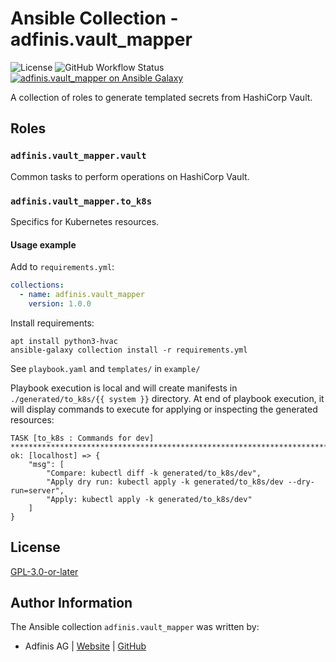 # Ansible Collection - adfinis.vault_mapper

![License](https://img.shields.io/github/license/adfinis/ansible-collection-vault_mapper)
![GitHub Workflow Status](https://img.shields.io/github/actions/workflow/status/adfinis/ansible-collection-vault_mapper/ansible-lint.yml)
[![adfinis.vault_mapper on Ansible Galaxy](https://img.shields.io/badge/collection-adfinis.vault_mapper-blue)](https://galaxy.ansible.com/ui/repo/published/adfinis/vault_mapper/)


A collection of roles to generate templated secrets from HashiCorp Vault.

## Roles

### `adfinis.vault_mapper.vault`

Common tasks to perform operations on HashiCorp Vault.

### `adfinis.vault_mapper.to_k8s`

Specifics for Kubernetes resources.

#### Usage example

Add to `requirements.yml`:

```yaml
collections:
  - name: adfinis.vault_mapper
    version: 1.0.0
```

Install requirements:

```
apt install python3-hvac
ansible-galaxy collection install -r requirements.yml
```


See `playbook.yaml` and `templates/` in `example/`

Playbook execution is local and will create manifests in `./generated/to_k8s/{{ system }}` directory. At end of playbook execution, it will display commands to execute for applying or inspecting the generated resources:

```
TASK [to_k8s : Commands for dev] ***************************************************************************************************************************
ok: [localhost] => {
    "msg": [
        "Compare: kubectl diff -k generated/to_k8s/dev",
        "Apply dry run: kubectl apply -k generated/to_k8s/dev --dry-run=server",
        "Apply: kubectl apply -k generated/to_k8s/dev"
    ]
}
```

## License

[GPL-3.0-or-later](https://github.com/adfinis-sygroup/ansible-collection-vault_mapper/blob/main/LICENSE)

## Author Information

The Ansible collection `adfinis.vault_mapper` was written by:

* Adfinis AG | [Website](https://www.adfinis.com/) | [GitHub](https://github.com/adfinis)

